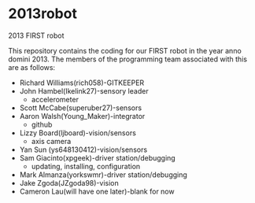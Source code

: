 2013robot
=========

2013 FIRST robot 

This repository contains the coding for our FIRST robot in the year anno domini 2013. The members of the programming team associated with this are as follows:

* Richard Williams(rich058)-GITKEEPER
* John Hambel(Ikelink27)-sensory leader
    * accelerometer
* Scott McCabe(superuber27)-sensors
* Aaron Walsh(Young_Maker)-integrator
    * github
* Lizzy Board(ljboard)-vision/sensors 
    * axis camera
* Yan Sun (ys648130412)-vision/sensors
* Sam Giacinto(xpgeek)-driver station/debugging
    * updating, installing, configuration
* Mark Almanza(yorkswmr)-driver station/debugging
* Jake Zgoda(JZgoda98)-vision
* Cameron Lau(will have one later)-blank for now
